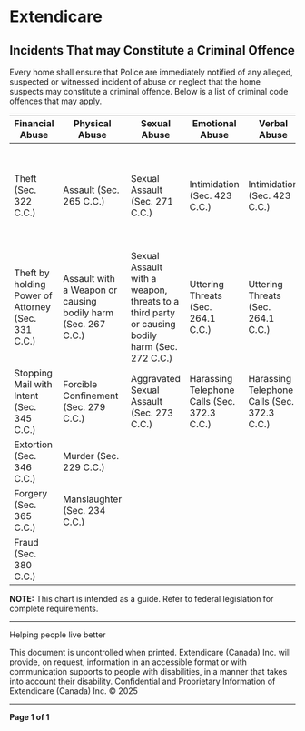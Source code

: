 # Extendicare

## Incidents That may Constitute a Criminal Offence

Every home shall ensure that Police are immediately notified of any alleged, suspected or witnessed incident of abuse or neglect that the home suspects may constitute a criminal offence. Below is a list of criminal code offences that may apply.

| **Financial Abuse** | **Physical Abuse** | **Sexual Abuse** | **Emotional Abuse** | **Verbal Abuse** | **Neglect** |
|---------------------|--------------------|-------------------|---------------------|------------------|--------------|
| Theft (Sec. 322 C.C.) | Assault (Sec. 265 C.C.) | Sexual Assault (Sec. 271 C.C.) | Intimidation (Sec. 423 C.C.) | Intimidation (Sec. 423 C.C.) | Criminal negligence causing bodily harm or death (Sec. 220-221 C.C.) |
| Theft by holding Power of Attorney (Sec. 331 C.C.) | Assault with a Weapon or causing bodily harm (Sec. 267 C.C.) | Sexual Assault with a weapon, threats to a third party or causing bodily harm (Sec. 272 C.C.) | Uttering Threats (Sec. 264.1 C.C.) | Uttering Threats (Sec. 264.1 C.C.) | Breach of Duty to Provide necessities (Sec. 215 C.C.) |
| Stopping Mail with Intent (Sec. 345 C.C.) | Forcible Confinement (Sec. 279 C.C.) | Aggravated Sexual Assault (Sec. 273 C.C.) | Harassing Telephone Calls (Sec. 372.3 C.C.) | Harassing Telephone Calls (Sec. 372.3 C.C.) | |
| Extortion (Sec. 346 C.C.) | Murder (Sec. 229 C.C.) | | | | |
| Forgery (Sec. 365 C.C.) | Manslaughter (Sec. 234 C.C.) | | | | |
| Fraud (Sec. 380 C.C.) | | | | | |

**NOTE:** This chart is intended as a guide. Refer to federal legislation for complete requirements.

----

Helping people live better

This document is uncontrolled when printed. Extendicare (Canada) Inc. will provide, on request, information in an accessible format or with communication supports to people with disabilities, in a manner that takes into account their disability. Confidential and Proprietary Information of Extendicare (Canada) Inc. © 2025

----

**Page 1 of 1**